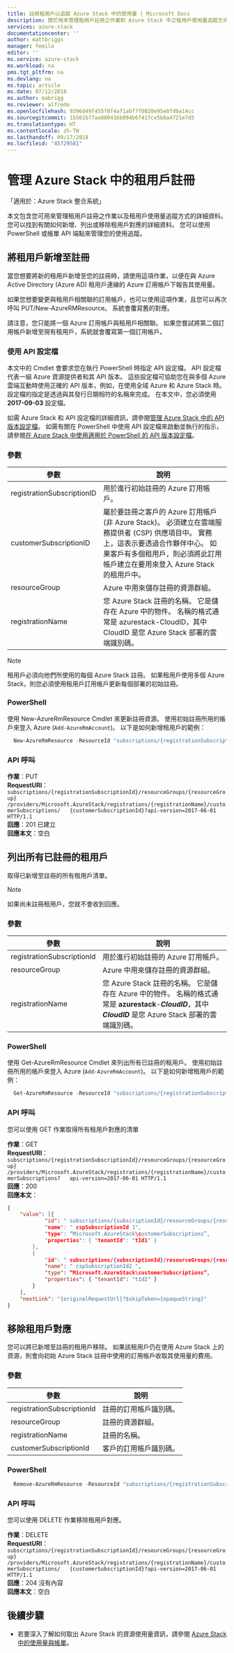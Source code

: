 ```yaml
---
title: 註冊租用戶以追蹤 Azure Stack 中的使用量 | Microsoft Docs
description: 關於用來管理租用戶註冊之作業和 Azure Stack 中之租用戶使用量追蹤方式的詳細資料。
services: azure-stack
documentationcenter: ''
author: mattbriggs
manager: femila
editor: ''
ms.service: azure-stack
ms.workload: na
pms.tgt_pltfrm: na
ms.devlang: na
ms.topic: article
ms.date: 07/12/2018
ms.author: mabrigg
ms.reviewer: alfredo
ms.openlocfilehash: 9396d49f455f8f4af1abf7f0020e95e8fd0a14cc
ms.sourcegitcommit: 1b561b77aa080416b094b6f41fce5b6a4721e7d5
ms.translationtype: HT
ms.contentlocale: zh-TW
ms.lasthandoff: 09/17/2018
ms.locfileid: "45729581"
---
```

# <a name="manage-tenant-registration-in-azure-stack"></a>管理 Azure Stack 中的租用戶註冊

「適用於：Azure Stack 整合系統」

本文包含您可用來管理租用戶註冊之作業以及租用戶使用量追蹤方式的詳細資料。 您可以找到有關如何新增、列出或移除租用戶對應的詳細資料。 您可以使用 PowerShell 或帳單 API 端點來管理您的使用追蹤。

## <a name="add-tenant-to-registration"></a>將租用戶新增至註冊

當您想要將新的租用戶新增至您的註冊時，請使用這項作業，以便在與 Azure Active Directory (Azure AD) 租用戶連線的 Azure 訂用帳戶下報告其使用量。

如果您想要變更與租用戶相關聯的訂用帳戶，也可以使用這項作業，且您可以再次呼叫 PUT/New-AzureRMResource。 系統會覆寫舊的對應。

請注意，您只能將一個 Azure 訂用帳戶與租用戶相關聯。 如果您嘗試將第二個訂用帳戶新增至現有租用戶，系統就會覆寫第一個訂用帳戶。 

### <a name="use-api-profiles"></a>使用 API 設定檔

本文中的 Cmdlet 會要求您在執行 PowerShell 時指定 API 設定檔。 API 設定檔代表一組 Azure 資源提供者和其 API 版本。 這些設定檔可協助您在與多個 Azure 雲端互動時使用正確的 API 版本，例如，在使用全域 Azure 和 Azure Stack 時。 設定檔的指定是透過與其發行日期相符的名稱來完成。 在本文中，您必須使用 **2017-09-03** 設定檔。

如需 Azure Stack 和 API 設定檔的詳細資訊，請參閱[管理 Azure Stack 中的 API 版本設定檔](user/azure-stack-version-profiles.md)。 如需有關在 PowerShell 中使用 API 設定檔來啟動並執行的指示，請參閱[在 Azure Stack 中使用適用於 PowerShell 的 API 版本設定檔](user/azure-stack-version-profiles-powershell.md)。

### <a name="parameters"></a>參數

| 參數                  | 說明 |
|---                         | --- |
| registrationSubscriptionID | 用於進行初始註冊的 Azure 訂用帳戶。 |
| customerSubscriptionID     | 屬於要註冊之客戶的 Azure 訂用帳戶 (非 Azure Stack)。 必須建立在雲端服務提供者 (CSP) 供應項目中。 實務上，這表示要透過合作夥伴中心。 如果客戶有多個租用戶，則必須將此訂用帳戶建立在要用來登入 Azure Stack 的租用戶中。 |
| resourceGroup              | Azure 中用來儲存註冊的資源群組。 |
| registrationName           | 您 Azure Stack 註冊的名稱。 它是儲存在 Azure 中的物件。 名稱的格式通常是 azurestack-CloudID，其中 CloudID 是您 Azure Stack 部署的雲端識別碼。 |

> [!Note]  
> 租用戶必須向他們所使用的每個 Azure Stack 註冊。 如果租用戶使用多個 Azure Stack，則您必須使用租用戶訂用帳戶更新每個部署的初始註冊。

### <a name="powershell"></a>PowerShell

使用 New-AzureRmResource Cmdlet 來更新註冊資源。 使用初始註冊所用的帳戶來登入 Azure (`Add-AzureRmAccount`)。 以下是如何新增租用戶的範例：

```powershell
  New-AzureRmResource -ResourceId "subscriptions/{registrationSubscriptionId}/resourceGroups/{resourceGroup}/providers/Microsoft.AzureStack/registrations/{registrationName}/customerSubscriptions/{customerSubscriptionId}" -ApiVersion 2017-06-01 -Properties
```

### <a name="api-call"></a>API 呼叫

**作業**：PUT  
**RequestURI**：`subscriptions/{registrationSubscriptionId}/resourceGroups/{resourceGroup}  /providers/Microsoft.AzureStack/registrations/{registrationName}/customerSubscriptions/  
{customerSubscriptionId}?api-version=2017-06-01 HTTP/1.1`  
**回應**：201 已建立  
**回應本文**：空白  

## <a name="list-all-registered-tenants"></a>列出所有已註冊的租用戶

取得已新增至註冊的所有租用戶清單。

 > [!Note]  
 > 如果尚未註冊租用戶，您就不會收到回應。

### <a name="parameters"></a>參數

| 參數                  | 說明          |
|---                         | ---                  |
| registrationSubscriptionId | 用於進行初始註冊的 Azure 訂用帳戶。   |
| resourceGroup              | Azure 中用來儲存註冊的資源群組。    |
| registrationName           | 您 Azure Stack 註冊的名稱。 它是儲存在 Azure 中的物件。 名稱的格式通常是 **azurestack**-***CloudID***，其中 ***CloudID*** 是您 Azure Stack 部署的雲端識別碼。   |

### <a name="powershell"></a>PowerShell

使用 Get-AzureRmResource Cmdlet 來列出所有已註冊的租用戶。 使用初始註冊所用的帳戶來登入 Azure (`Add-AzureRmAccount`)。 以下是如何新增租用戶的範例：

```powershell
  Get-AzureRmResource -ResourceId "subscriptions/{registrationSubscriptionId}/resourceGroups/{resourceGroup}/providers/Microsoft.AzureStack/registrations/{registrationName}/customerSubscriptions" -ApiVersion 2017-06-01
```

### <a name="api-call"></a>API 呼叫

您可以使用 GET 作業取得所有租用戶對應的清單

**作業**：GET  
**RequestURI**：`subscriptions/{registrationSubscriptionId}/resourceGroups/{resourceGroup}  
/providers/Microsoft.AzureStack/registrations/{registrationName}/customerSubscriptions?  
api-version=2017-06-01 HTTP/1.1`  
**回應**：200  
**回應本文**： 

```JSON  
{
    "value": [{
            "id": " subscriptions/{subscriptionId}/resourceGroups/{resourceGroup}/providers/Microsoft.AzureStack/registrations/{registrationName}/customerSubscriptions/{ cspSubscriptionId 1}”,
            "name": " cspSubscriptionId 1",
            "type": “Microsoft.AzureStack\customerSubscriptions”,
            "properties": { "tenantId": "tId1" }
        },
        {
            "id": " subscriptions/{subscriptionId}/resourceGroups/{resourceGroup}/providers/Microsoft.AzureStack/registrations/{registrationName}/customerSubscriptions/{ cspSubscriptionId 2}”,
            "name": " cspSubscriptionId2 ",
            "type": “Microsoft.AzureStack\customerSubscriptions”,
            "properties": { "tenantId": "tId2" }
        }
    ],
    "nextLink": "{originalRequestUrl}?$skipToken={opaqueString}"
}
```

## <a name="remove-a-tenant-mapping"></a>移除租用戶對應

您可以將已新增至註冊的租用戶移除。 如果該租用戶仍在使用 Azure Stack 上的資源，則會向初始 Azure Stack 註冊中使用的訂用帳戶收取其使用量的費用。

### <a name="parameters"></a>參數

| 參數                  | 說明          |
|---                         | ---                  |
| registrationSubscriptionId | 註冊的訂用帳戶識別碼。   |
| resourceGroup              | 註冊的資源群組。   |
| registrationName           | 註冊的名稱。  |
| customerSubscriptionId     | 客戶的訂用帳戶識別碼。  |

### <a name="powershell"></a>PowerShell

```powershell
  Remove-AzureRmResource -ResourceId "subscriptions/{registrationSubscriptionId}/resourceGroups/{resourceGroup}/providers/Microsoft.AzureStack/registrations/{registrationName}/customerSubscriptions/{customerSubscriptionId}" -ApiVersion 2017-06-01
```

### <a name="api-call"></a>API 呼叫

您可以使用 DELETE 作業移除租用戶對應。

**作業**：DELETE  
**RequestURI**：`subscriptions/{registrationSubscriptionId}/resourceGroups/{resourceGroup}  
/providers/Microsoft.AzureStack/registrations/{registrationName}/customerSubscriptions/  
{customerSubscriptionId}?api-version=2017-06-01 HTTP/1.1`  
**回應**：204 沒有內容  
**回應本文**：空白

## <a name="next-steps"></a>後續步驟

 - 若要深入了解如何取出 Azure Stack 的資源使用量資訊，請參閱 [Azure Stack 中的使用量與帳單](azure-stack-billing-and-chargeback.md)。
